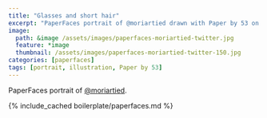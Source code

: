 ```yaml
---
title: "Glasses and short hair"
excerpt: "PaperFaces portrait of @moriartied drawn with Paper by 53 on an iPad."
image: 
  path: &image /assets/images/paperfaces-moriartied-twitter.jpg 
  feature: *image
  thumbnail: /assets/images/paperfaces-moriartied-twitter-150.jpg
categories: [paperfaces]
tags: [portrait, illustration, Paper by 53]
---
```


PaperFaces portrait of [@moriartied](https://twitter.com/moriartied).

{% include_cached boilerplate/paperfaces.md %}
